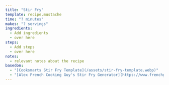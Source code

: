 ```yaml
---
title: "Stir Fry"
template: recipe.mustache
time: "? minutes"
makes: "? servings"
ingredients:
  - Add ingredients
  - over here
steps:
  - Add steps
  - over here
notes:
  - relevant notes about the recipe
basedon:
  - "[Cooksmarts Stir Fry Template](/assets/stir-fry-template.webp)"
  - "[Alex French Cooking Guy's Stir Fry Generator](https://www.frenchguycooking.com/stir-fry-generator)"
---
```

